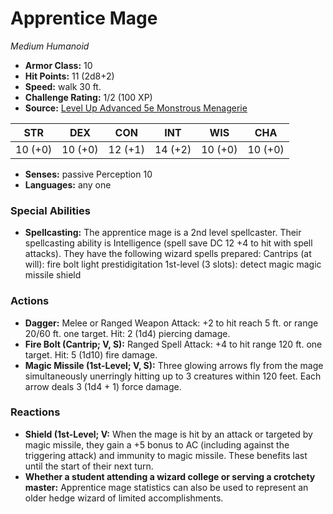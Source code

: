 # Apprentice Mage

*Medium* *Humanoid*

- **Armor Class:** 10
- **Hit Points:** 11 (2d8+2)
- **Speed:** walk 30 ft.
- **Challenge Rating:** 1/2 (100 XP)
- **Source:** [Level Up Advanced 5e Monstrous Menagerie](https://www.levelup5e.com)

| STR | DEX | CON | INT | WIS | CHA |
| --- | --- | --- | --- | --- | --- |
| 10 (+0) | 10 (+0) | 12 (+1) | 14 (+2) | 10 (+0) | 10 (+0) |

- **Senses:** passive Perception 10
- **Languages:** any one
### Special Abilities
- **Spellcasting:** The apprentice mage is a 2nd level spellcaster. Their spellcasting ability is Intelligence (spell save DC 12  +4 to hit with spell attacks). They have the following wizard spells prepared:  Cantrips (at will): fire bolt  light  prestidigitation  1st-level (3 slots): detect magic  magic missile  shield
### Actions
- **Dagger:** Melee or Ranged Weapon Attack: +2 to hit  reach 5 ft. or range 20/60 ft.  one target. Hit: 2 (1d4) piercing damage.
- **Fire Bolt (Cantrip; V, S):** Ranged Spell Attack: +4 to hit  range 120 ft.  one target. Hit: 5 (1d10) fire damage.
- **Magic Missile (1st-Level; V, S):** Three glowing arrows fly from the mage simultaneously  unerringly hitting up to 3 creatures within 120 feet. Each arrow deals 3 (1d4 + 1) force damage.
### Reactions
- **Shield (1st-Level; V:** When the mage is hit by an attack or targeted by magic missile, they gain a +5 bonus to AC (including against the triggering attack) and immunity to magic missile. These benefits last until the start of their next turn.
- **Whether a student attending a wizard college or serving a crotchety master:** Apprentice mage statistics can also be used to represent an older hedge wizard of limited accomplishments.

